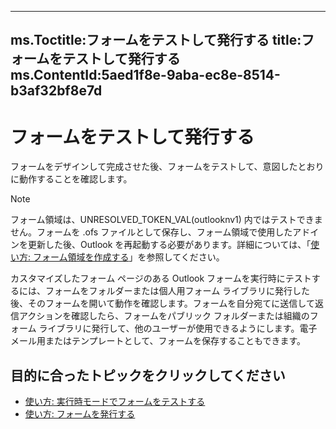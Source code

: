 

---
ms.Toctitle:フォームをテストして発行する
title:フォームをテストして発行する
ms.ContentId:5aed1f8e-9aba-ec8e-8514-b3af32bf8e7d
---
# フォームをテストして発行する




フォームをデザインして完成させた後、フォームをテストして、意図したとおりに動作することを確認します。

>[!NOTE]
>フォーム領域は、UNRESOLVED_TOKEN_VAL(outlooknv1) 内ではテストできません。フォームを .ofs ファイルとして保存し、フォーム領域で使用したアドインを更新した後、Outlook を再起動する必要があります。詳細については、「[使い方: フォーム領域を作成する](695b95a5-c795-cb4a-8d35-ba12b0007b1f.md)」を参照してください。





カスタマイズしたフォーム ページのある Outlook フォームを実行時にテストするには、フォームをフォルダーまたは個人用フォーム ライブラリに発行した後、そのフォームを開いて動作を確認します。フォームを自分宛てに送信して返信アクションを確認したら、フォームをパブリック フォルダーまたは組織のフォーム ライブラリに発行して、他のユーザーが使用できるようにします。電子メール用またはテンプレートとして、フォームを保存することもできます。

## 目的に合ったトピックをクリックしてください

- [使い方: 実行時モードでフォームをテストする](9e3626c2-5100-1740-f07b-2fe6da35c8ef.md)
- [使い方: フォームを発行する](10d333e6-2588-ba6d-6909-ff377bb42851.md)





